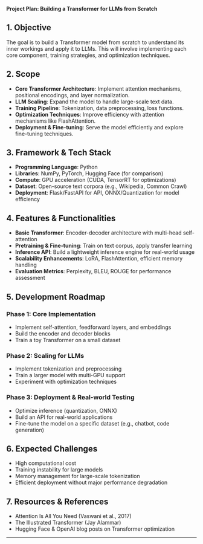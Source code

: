 **Project Plan: Building a Transformer for LLMs from Scratch**

## 1. Objective
The goal is to build a Transformer model from scratch to understand its inner workings and apply it to LLMs. This will involve implementing each core component, training strategies, and optimization techniques.

## 2. Scope
- **Core Transformer Architecture**: Implement attention mechanisms, positional encodings, and layer normalization.
- **LLM Scaling**: Expand the model to handle large-scale text data.
- **Training Pipeline**: Tokenization, data preprocessing, loss functions.
- **Optimization Techniques**: Improve efficiency with attention mechanisms like FlashAttention.
- **Deployment & Fine-tuning**: Serve the model efficiently and explore fine-tuning techniques.

## 3. Framework & Tech Stack
- **Programming Language**: Python
- **Libraries**: NumPy, PyTorch, Hugging Face (for comparison)
- **Compute**: GPU acceleration (CUDA, TensorRT for optimizations)
- **Dataset**: Open-source text corpora (e.g., Wikipedia, Common Crawl)
- **Deployment**: Flask/FastAPI for API, ONNX/Quantization for model efficiency

## 4. Features & Functionalities
- **Basic Transformer**: Encoder-decoder architecture with multi-head self-attention
- **Pretraining & Fine-tuning**: Train on text corpus, apply transfer learning
- **Inference API**: Build a lightweight inference engine for real-world usage
- **Scalability Enhancements**: LoRA, FlashAttention, efficient memory handling
- **Evaluation Metrics**: Perplexity, BLEU, ROUGE for performance assessment

## 5. Development Roadmap
### Phase 1: Core Implementation
- Implement self-attention, feedforward layers, and embeddings
- Build the encoder and decoder blocks
- Train a toy Transformer on a small dataset

### Phase 2: Scaling for LLMs
- Implement tokenization and preprocessing
- Train a larger model with multi-GPU support
- Experiment with optimization techniques

### Phase 3: Deployment & Real-world Testing
- Optimize inference (quantization, ONNX)
- Build an API for real-world applications
- Fine-tune the model on a specific dataset (e.g., chatbot, code generation)

## 6. Expected Challenges
- High computational cost
- Training instability for large models
- Memory management for large-scale tokenization
- Efficient deployment without major performance degradation

## 7. Resources & References
- Attention Is All You Need (Vaswani et al., 2017)
- The Illustrated Transformer (Jay Alammar)
- Hugging Face & OpenAI blog posts on Transformer optimization

---

